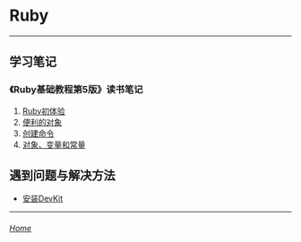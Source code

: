 Ruby
========================

*** *** ***

## 学习笔记

### 《Ruby基础教程第5版》读书笔记

1. [Ruby初体验](./Notes/RubyProgramming5th/ch01)
2. [便利的对象](./Notes/RubyProgramming5th/ch02)
3. [创建命令](./Notes/RubyProgramming5th/ch03)
4. [对象、变量和常量](./Notes/RubyProgramming5th/ch04)


## 遇到问题与解决方法

+ [安装DevKit](./InstallAfter2.4Windows)


*** *** ***
###### [Home](../../index)
